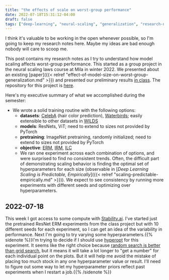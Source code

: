 ```yaml
---
title: "the effects of scale on worst-group performance"
date: 2022-07-18T15:31:12-04:00
draft: false
tags: ["deep-learning", "neural-scaling", "generalization", "research-notes"]
---
```


I think it's valuable to be working in the open whenever possible, so I'm going to keep my research notes here. Maybe my ideas are bad enough nobody will care to scoop me.

This post contains my research notes as I try to understand how model scaling affects worst-group performance. This started as a group project in the neural scaling laws course at Mila in winter 2022. We presented about an existing [paper]({{< relref "effect-of-model-size-on-worst-group-generalization.md" >}}) and presented our preliminary results [in class](https://sites.google.com/view/nsl-course/schedule#h.o7ntdr3dzoiv). The repository for this project is [here](https://github.com/kylrth/worst_group_scale/).

Here's my executive summary of what we accomplished during the semester:

- We wrote a solid training routine with the following options:
  - **datasets**: [CelebA](https://mmlab.ie.cuhk.edu.hk/projects/CelebA.html) (hair color prediction), [Waterbirds](https://github.com/kohpangwei/group_DRO#waterbirds); easily extensible to other datasets in [WILDS](https://github.com/p-lambda/wilds)
  - **models**: ResNets, ViT; need to extend to sizes not provided by PyTorch
  - **pretraining**: ImageNet pretraining, randomly initialized; need to extend to sizes not provided by PyTorch
  - **objective**: [ERM](https://en.wikipedia.org/wiki/Empirical_risk_minimization), [IRM](https://arxiv.org/abs/1907.02893), [ILC](https://arxiv.org/abs/2009.00329)
  - We ran one experiment across each combination of options, and were surprised to find no consistent trends. Often, the difficult part of demonstrating scaling behavior is finding the optimal set of hyperparameters for each size (observable in [*Deep Learning Scaling is Predictable, Empirically*]({{< relref "scaling-predictable-empirically.md" >}})). We expect to see consistency by running more experiments with different seeds and optimizing over hyperparameters.

## 2022-07-18

This week I got access to some compute with [Stability.ai](https://stability.ai/). I've started just the pretrained ResNet ERM experiments from the class project but with 10 different seeds for each experiment, so I can get an idea of the variability in performance. Next I'm going to try varying some hyperparameters.{{% sidenote %}}I'm trying to decide if I should use [hyperopt](https://hyperopt.github.io/hyperopt/) for this experiment. It seems like the right choice because [random search is better than grid search](https://www.jmlr.org/papers/volume13/bergstra12a/bergstra12a.pdf), but it means it will take a lot longer to "get a number" for each individual point on the plots. But it will help me avoid the mistake of placing too much stock in any one hyperparameter value or result. I'll need to figure out some way to let my hyperparameter priors reflect past experiments when I restart a job.{{% /sidenote %}}

